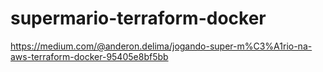 # supermario-terraform-docker
https://medium.com/@anderon.delima/jogando-super-m%C3%A1rio-na-aws-terraform-docker-95405e8bf5bb
